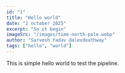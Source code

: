 ```yaml
---
id: "1"
title: "Hello world"
date: "2 october 2025"
excerpt: "So it begin"
imageSrc: "/images/time-north-pole.webp"
author: "Sarvesh Yadav @alexdeathway"
tags: ["hello", "world"]
---
```


This is simple hello world to test the pipeline.

